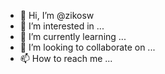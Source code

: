 - 👋 Hi, I’m @zikosw
- 👀 I’m interested in ...
- 🌱 I’m currently learning ...
- 💞️ I’m looking to collaborate on ...
- 📫 How to reach me ...

<!---
zikosw/zikosw is a ✨ special ✨ repository because its `README.md` (this file) appears on your GitHub profile.
You can click the Preview link to take a look at your changes.
--->
